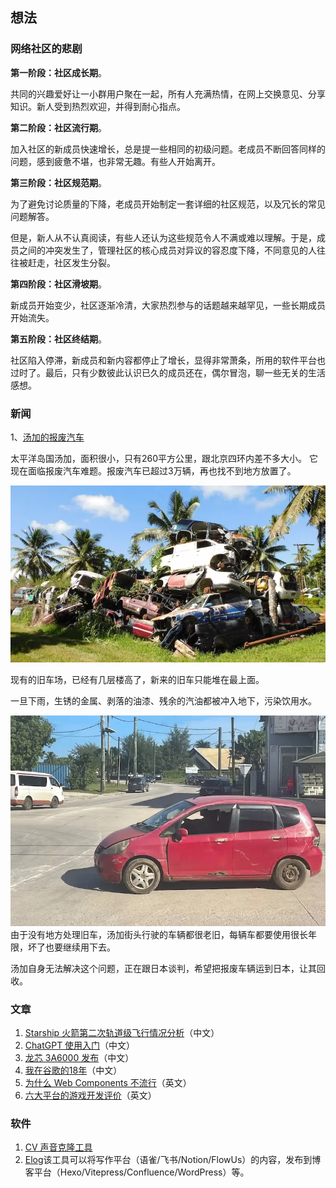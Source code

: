 

## 想法

### 网络社区的悲剧

**第一阶段：社区成长期**。

共同的兴趣爱好让一小群用户聚在一起，所有人充满热情，在网上交换意见、分享知识。新人受到热烈欢迎，并得到耐心指点。

**第二阶段：社区流行期**。

加入社区的新成员快速增长，总是提一些相同的初级问题。老成员不断回答同样的问题，感到疲惫不堪，也非常无趣。有些人开始离开。

**第三阶段：社区规范期**。

为了避免讨论质量的下降，老成员开始制定一套详细的社区规范，以及冗长的常见问题解答。

但是，新人从不认真阅读，有些人还认为这些规范令人不满或难以理解。于是，成员之间的冲突发生了，管理社区的核心成员对异议的容忍度下降，不同意见的人往往被赶走，社区发生分裂。

**第四阶段：社区滑坡期**。

新成员开始变少，社区逐渐冷清，大家热烈参与的话题越来越罕见，一些长期成员开始流失。

**第五阶段：社区终结期**。

社区陷入停滞，新成员和新内容都停止了增长，显得非常萧条，所用的软件平台也过时了。最后，只有少数彼此认识已久的成员还在，偶尔冒泡，聊一些无关的生活感想。


### 新闻

1、[汤加的报废汽车](https://www.abc.net.au/news/science/2023-09-19/how-tonga-plans-to-recycle-its-mountain-of-scrap-cars/102614772)

太平洋岛国汤加，面积很小，只有260平方公里，跟北京四环内差不多大小。
它现在面临报废汽车难题。报废汽车已超过3万辆，再也找不到地方放置了。

![](../public/md/Pasted%20image%2020231207161058.png)

现有的旧车场，已经有几层楼高了，新来的旧车只能堆在最上面。

一旦下雨，生锈的金属、剥落的油漆、残余的汽油都被冲入地下，污染饮用水。

![](../public/md/Pasted%20image%2020231207161029.png)
由于没有地方处理旧车，汤加街头行驶的车辆都很老旧，每辆车都要使用很长年限，坏了也要继续用下去。

汤加自身无法解决这个问题，正在跟日本谈判，希望把报废车辆运到日本，让其回收。

### 文章

1. [Starship 火箭第二次轨道级飞行情况分析](https://mp.weixin.qq.com/s/N1akMdMZrolD-DzikHnY_Q)（中文）
2. [ChatGPT 使用入门](https://blog.warmplace.cn/post/chatgpt)（中文）
3. [龙芯 3A6000 发布](https://www.ithome.com/0/735/479.htm)（中文）
4. [我在谷歌的18年](https://finance.sina.com.cn/stock/usstock/c/2023-11-24/doc-imzvsncv7037099.shtml)（中文）
5. [为什么 Web Components 不流行](https://daverupert.com/2023/07/why-not-webcomponents/)（英文）
6. [六大平台的游戏开发评价](https://ruoyusun.com/2023/10/12/one-game-six-platforms.html)（英文）

### 软件

1. [CV 声音克隆工具](https://github.com/jianchang512/clone-voice)
2. [Elog](https://github.com/LetTTGACO/elog)该工具可以将写作平台（语雀/飞书/Notion/FlowUs）的内容，发布到博客平台（Hexo/Vitepress/Confluence/WordPress）等。